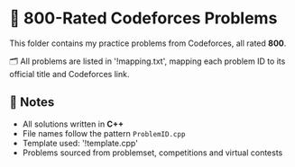 # 🧮 800-Rated Codeforces Problems

This folder contains my practice problems from Codeforces, all rated **800**.  

🗂️ All problems are listed in '!mapping.txt', mapping each problem ID to its official title and Codeforces link.

## 📌 Notes

- All solutions written in **C++**
- File names follow the pattern `ProblemID.cpp`
- Template used: '!template.cpp'
- Problems sourced from problemset, competitions and virtual contests

